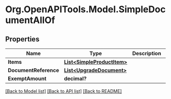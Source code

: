 # Org.OpenAPITools.Model.SimpleDocumentAllOf

## Properties

Name | Type | Description | Notes
------------ | ------------- | ------------- | -------------
**Items** | [**List&lt;SimpleProductItem&gt;**](SimpleProductItem.md) |  | [optional] 
**DocumentReference** | [**List&lt;UpgradeDocument&gt;**](UpgradeDocument.md) |  | [optional] 
**ExemptAmount** | **decimal?** |  | [optional] 

[[Back to Model list]](../README.md#documentation-for-models) [[Back to API list]](../README.md#documentation-for-api-endpoints) [[Back to README]](../README.md)

